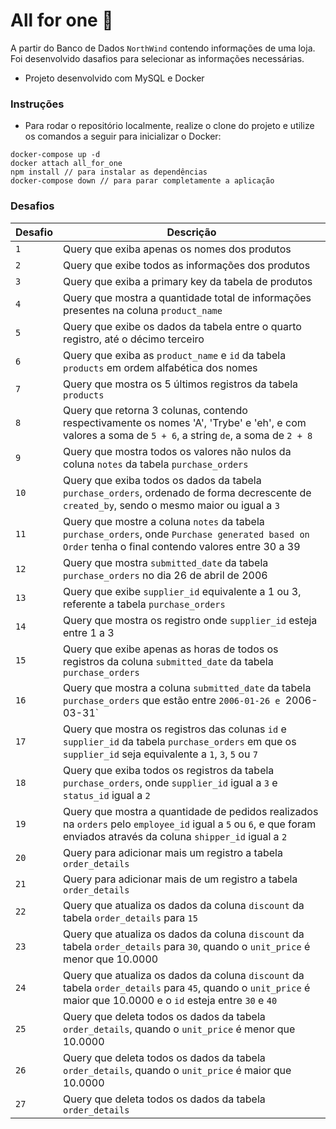 # All for one 👥

A partir do Banco de Dados `NorthWind` contendo informações de uma loja. Foi desenvolvido dasafios para selecionar as informações necessárias.

* Projeto desenvolvido com MySQL e Docker

### Instruções

- Para rodar o repositório localmente, realize o clone do projeto e utilize os comandos a seguir para inicializar o Docker:

```
docker-compose up -d
docker attach all_for_one
npm install // para instalar as dependências
docker-compose down // para parar completamente a aplicação
```

### Desafios

| Desafio | Descrição |
|---|---|
| `1` | Query que exiba apenas os nomes dos produtos |
| `2` | Query que exibe todos as informações dos produtos |
| `3` | Query que exiba a primary key da tabela de produtos |
| `4` | Query que mostra a quantidade total de informações presentes na coluna `product_name` |
| `5` | Query que exibe os dados da tabela entre o quarto registro, até o décimo terceiro |
| `6` | Query que exiba as `product_name` e `id` da tabela `products` em ordem alfabética dos nomes |
| `7` | Query que mostra os 5 últimos registros da tabela `products` |
| `8` | Query que retorna 3 colunas, contendo respectivamente os nomes 'A', 'Trybe' e 'eh', e com valores a soma de `5 + 6`, a string `de`, a soma de `2 + 8` |
| `9` | Query que mostra todos os valores não nulos da coluna `notes` da tabela `purchase_orders` |
| `10` | Query que exiba todos os dados da tabela `purchase_orders`, ordenado de forma decrescente de `created_by`, sendo o mesmo maior ou igual a `3` |
| `11` | Query que mostre a coluna `notes` da tabela `purchase_orders`, onde `Purchase generated based on Order` tenha o final contendo valores entre 30 a 39 |
| `12` | Query que mostra `submitted_date` da tabela `purchase_orders` no dia 26 de abril de 2006 |
| `13` | Query que exibe `supplier_id` equivalente a 1 ou 3, referente a tabela `purchase_orders` |
| `14` | Query que mostra os registro onde `supplier_id` esteja entre 1 a 3 |
| `15` | Query que exibe apenas as horas de todos os registros da coluna `submitted_date` da tabela `purchase_orders` |
| `16` | Query que mostra a coluna `submitted_date` da tabela `purchase_orders` que estão entre `2006-01-26 e `2006-03-31` |
| `17` | Query que mostra os registros das colunas `id` e `supplier_id` da tabela `purchase_orders` em que os `supplier_id` seja equivalente a `1`, `3`, `5` ou `7` |
| `18` | Query que exiba todos os registros da tabela `purchase_orders`, onde `supplier_id` igual a `3` e `status_id` igual a `2` |
| `19` | Query que mostra a quantidade de pedidos realizados na `orders` pelo `employee_id` igual a `5` ou `6`, e que foram enviados através da coluna `shipper_id` igual a `2` |
| `20` | Query para adicionar mais um registro a tabela `order_details` |
| `21` | Query para adicionar mais de um registro a tabela `order_details` |
| `22` | Query que atualiza os dados da coluna `discount` da tabela `order_details` para `15` |
| `23` | Query que atualiza os dados da coluna `discount` da tabela `order_details` para `30`, quando o `unit_price` é menor que 10.0000 |
| `24` | Query que atualiza os dados da coluna `discount` da tabela `order_details` para `45`, quando o `unit_price` é maior que 10.0000 e o `id` esteja entre `30` e `40` |
| `25` | Query que deleta todos os dados da tabela `order_details`, quando o `unit_price` é menor que 10.0000 |
| `26` | Query que deleta todos os dados da tabela `order_details`, quando o `unit_price` é maior que 10.0000 |
| `27` | Query que deleta todos os dados da tabela `order_details` |

